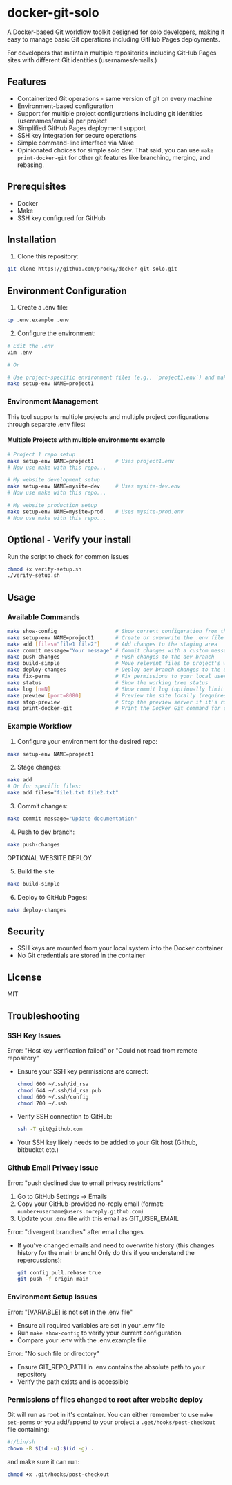 # docker-git-solo

A Docker-based Git workflow toolkit designed for solo developers, making it easy to manage basic Git operations including GitHub Pages deployments.

For developers that maintain multiple repositories including GitHub Pages sites with different Git identities (usernames/emails.)

## Features

- Containerized Git operations - same version of git on every machine
- Environment-based configuration
- Support for multiple project configurations including git identities (usernames/emails) per project
- Simplified GitHub Pages deployment support
- SSH key integration for secure operations
- Simple command-line interface via Make
- Opinionated choices for simple solo dev. That said, you can use `make print-docker-git` for other git features like branching, merging, and rebasing.

## Prerequisites

- Docker
- Make
- SSH key configured for GitHub

## Installation

1. Clone this repository:
```bash
git clone https://github.com/procky/docker-git-solo.git
```

## Environment Configuration


1. Create a .env file:
```bash
cp .env.example .env
```

2. Configure the environment:
```bash
# Edit the .env
vim .env

# Or

# Use project-specific environment files (e.g., `project1.env`) and make the .env using this command
make setup-env NAME=project1
```

### Environment Management

This tool supports multiple projects and multiple project configurations through separate .env files:

#### Multiple Projects with multiple environments example
```bash
# Project 1 repo setup
make setup-env NAME=project1       # Uses project1.env
# Now use make with this repo...

# My website development setup
make setup-env NAME=mysite-dev     # Uses mysite-dev.env
# Now use make with this repo...

# My website production setup
make setup-env NAME=mysite-prod    # Uses mysite-prod.env
# Now use make with this repo...
```

## Optional - Verify your install

Run the script to check for common issues
```bash
chmod +x verify-setup.sh
./verify-setup.sh
```

## Usage

### Available Commands

```bash
make show-config                   # Show current configuration from the .env file
make setup-env NAME=project1       # Create or overwrite the .env file with a specified configuration
make add [files="file1 file2"]     # Add changes to the staging area
make commit message="Your message" # Commit changes with a custom message
make push-changes                  # Push changes to the dev branch
make build-simple                  # Move relevent files to project's webroot directory
make deploy-changes                # Deploy dev branch changes to the deploy branch
make fix-perms                     # Fix permissions to your local user in project (uses previewer image)
make status                        # Show the working tree status
make log [n=N]                     # Show commit log (optionally limit to N commits)
make preview [port=8080]           # Preview the site locally (requires nginx Docker image)
make stop-preview                  # Stop the preview server if it's running
make print-docker-git              # Print the Docker Git command for custom use
```

### Example Workflow

1. Configure your environment for the desired repo:
```bash
make setup-env NAME=project1
```

2. Stage changes:
```bash
make add
# Or for specific files:
make add files="file1.txt file2.txt"
```

3. Commit changes:
```bash
make commit message="Update documentation"
```

4. Push to dev branch:
```bash
make push-changes
```

OPTIONAL WEBSITE DEPLOY

5. Build the site
```bash
make build-simple
```

6. Deploy to GitHub Pages:
```bash
make deploy-changes
```

## Security

- SSH keys are mounted from your local system into the Docker container
- No Git credentials are stored in the container

## License

MIT

## Troubleshooting

### SSH Key Issues

Error: "Host key verification failed" or "Could not read from remote repository"
- Ensure your SSH key permissions are correct:
  ```bash
  chmod 600 ~/.ssh/id_rsa
  chmod 644 ~/.ssh/id_rsa.pub
  chmod 600 ~/.ssh/config
  chmod 700 ~/.ssh
  ```
- Verify SSH connection to GitHub:
  ```bash
  ssh -T git@github.com
  ```
  
- Your SSH key likely needs to be added to your Git host (Github, bitbucket etc.)

### Github Email Privacy Issue

Error: "push declined due to email privacy restrictions"
1. Go to GitHub Settings → Emails
2. Copy your GitHub-provided no-reply email (format: `number+username@users.noreply.github.com`)
3. Update your .env file with this email as GIT_USER_EMAIL

Error: "divergent branches" after email changes
- If you've changed emails and need to overwrite history (this changes history for the main branch! Only do this if you understand the repercussions):
  ```bash
  git config pull.rebase true
  git push -f origin main
  ```

### Environment Setup Issues

Error: "[VARIABLE] is not set in the .env file"
- Ensure all required variables are set in your .env file
- Run `make show-config` to verify your current configuration
- Compare your .env with the .env.example file

Error: "No such file or directory"
- Ensure GIT_REPO_PATH in .env contains the absolute path to your repository
- Verify the path exists and is accessible

### Permissions of files changed to root after website deploy

Git will run as root in it's container. You can either remember to use `make set-perms` or you add/append to your project a `.get/hooks/post-checkout` file containing:

```bash
#!/bin/sh
chown -R $(id -u):$(id -g) .
```

and make sure it can run:
```bash
chmod +x .git/hooks/post-checkout
```

